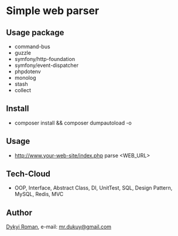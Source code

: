 # Simple web parser

## Usage package
+ command-bus
+ guzzle
+ symfony/http-foundation
+ symfony/event-dispatcher
+ phpdotenv
+ monolog
+ stash
+ collect

## Install
+ composer install && composer dumpautoload -o

## Usage
+ http://www.your-web-site/index.php parse <WEB_URL>

## Tech-Cloud 
+ OOP, Interface, Abstract Class, DI, UnitTest, SQL, Design Pattern, MySQL, Redis, MVC 

## Author
[Dykyi Roman](https://www.linkedin.com/in/roman-dykyi-43428543/), e-mail: [mr.dukuy@gmail.com](mailto:mr.dukuy@gmail.com)

